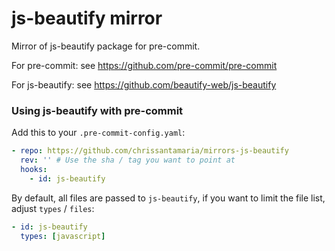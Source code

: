 # js-beautify mirror

Mirror of js-beautify package for pre-commit.

For pre-commit: see https://github.com/pre-commit/pre-commit

For js-beautify: see https://github.com/beautify-web/js-beautify

### Using js-beautify with pre-commit

Add this to your `.pre-commit-config.yaml`:

```yaml
- repo: https://github.com/chrissantamaria/mirrors-js-beautify
  rev: '' # Use the sha / tag you want to point at
  hooks:
    - id: js-beautify
```

By default, all files are passed to `js-beautify`, if you want to limit the
file list, adjust `types` / `files`:

```yaml
- id: js-beautify
  types: [javascript]
```
